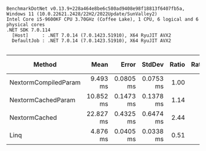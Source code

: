 ```

BenchmarkDotNet v0.13.9+228a464e8be6c580ad9408e98f18813f6407fb5a, Windows 11 (10.0.22621.2428/22H2/2022Update/SunValley2)
Intel Core i5-9600KF CPU 3.70GHz (Coffee Lake), 1 CPU, 6 logical and 6 physical cores
.NET SDK 7.0.114
  [Host]     : .NET 7.0.14 (7.0.1423.51910), X64 RyuJIT AVX2
  DefaultJob : .NET 7.0.14 (7.0.1423.51910), X64 RyuJIT AVX2


```
| Method               | Mean      | Error     | StdDev    | Ratio | RatioSD | Gen0     | Gen1     | Allocated  | Alloc Ratio |
|--------------------- |----------:|----------:|----------:|------:|--------:|---------:|---------:|-----------:|------------:|
| NextormCompiledParam |  9.493 ms | 0.0805 ms | 0.0753 ms |  1.00 |    0.00 |        - |        - |   26.62 KB |        1.00 |
| NextormCachedParam   | 10.852 ms | 0.1473 ms | 0.1378 ms |  1.14 |    0.01 |        - |        - |   52.83 KB |        1.98 |
| NextormCached        | 22.827 ms | 0.4325 ms | 0.6474 ms |  2.44 |    0.07 | 375.0000 | 343.7500 | 1808.78 KB |       67.95 |
| Linq                 |  4.876 ms | 0.0405 ms | 0.0338 ms |  0.51 |    0.01 |        - |        - |   17.29 KB |        0.65 |
